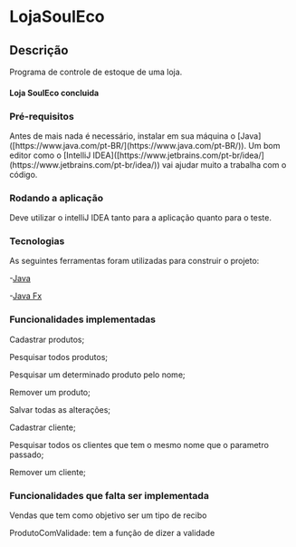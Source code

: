 # LojaSoulEco

## Descrição
<p aligh="center"> Programa de controle de estoque de uma loja. </p> 

<h4 aligh="center">
  Loja SoulEco concluida
</h4>

### Pré-requisitos

<p aligh="center"> Antes de mais nada é necessário, instalar em sua máquina o [Java]([https://www.java.com/pt-BR/](https://www.java.com/pt-BR/)). Um bom editor como o [IntelliJ IDEA]([https://www.jetbrains.com/pt-br/idea/](https://www.jetbrains.com/pt-br/idea/)) vai ajudar muito a trabalha com o código. </p>

### Rodando a aplicação 

 <p aligh="center">Deve utilizar o intelliJ IDEA tanto para a aplicação quanto para o teste. </p>

### Tecnologias


<p aligh="center"> As seguintes ferramentas foram utilizadas para construir o projeto: </p>

 -[Java]([https://www.java.com/pt-BR/](https://www.java.com/pt-BR/))
 
 -[Java Fx]([https://openjfx.io/](https://openjfx.io/))
 
 ### Funcionalidades implementadas
 <p aligh="center">Cadastrar produtos; </p>
 <p aligh="center">Pesquisar todos produtos; </p>
 <p aligh="center">Pesquisar um determinado produto pelo nome; </p>
  <p aligh="center">Remover um produto; </p>
 <p aligh="center">Salvar todas as alterações; </p>
 <p aligh="center">Cadastrar cliente; </p>
 <p aligh="center">Pesquisar todos os clientes que tem o mesmo nome que o parametro passado; </p>
 <p aligh="center">Remover um cliente; </p>
 
 ### Funcionalidades que falta ser implementada
<p aligh="center"> Vendas que tem como objetivo ser um tipo de recibo </p>
<p aligh="center"> ProdutoComValidade: tem a função de dizer a validade </p>
